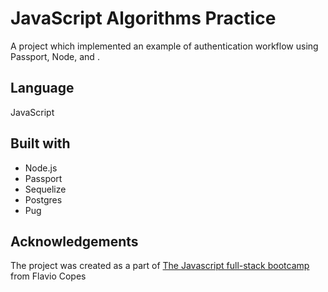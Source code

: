 # JavaScript Algorithms Practice

A project which implemented an example of authentication workflow using Passport, Node, and .

## Language

JavaScript

## Built with

-   Node.js
-   Passport
-   Sequelize
-   Postgres
-   Pug

## Acknowledgements

The project was created as a part of [The Javascript full-stack bootcamp](https://thejsbootcamp.com/) from Flavio Copes
